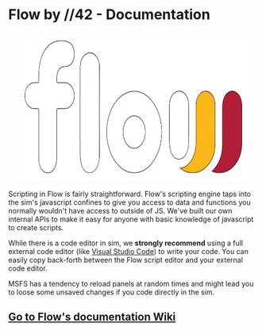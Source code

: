 # Flow by //42 - Documentation

<p align="center">
  <img width="460" height="300" src="https://github.com/parallel42/flow-documentation/blob/main/flow_logo.svg">
</p>


Scripting in Flow is fairly straightforward. Flow's scripting engine taps into the sim's javascript confines to give you access to data and functions you normally wouldn't have access to outside of JS. We've built our own internal APIs to make it easy for anyone with basic knowledge of javascript to create scripts.

While there is a code editor in sim, we **strongly recommend** using a full external code editor (like [Visual Studio Code](https://code.visualstudio.com/)) to write your code. You can easily copy back-forth between the Flow script editor and your external code editor. 

MSFS has a tendency to reload panels at random times and might lead you to loose some unsaved changes if you code directly in the sim.

## [Go to Flow's documentation Wiki](https://github.com/parallel42/flow-documentation/wiki)

